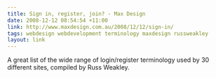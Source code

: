 ```yaml
---
title: Sign in, register, join? - Max Design
date: 2008-12-12 08:54:54 +11:00
link: http://www.maxdesign.com.au/2008/12/12/sign-in/
tags: webdesign webdevelopment terminology maxdesign russweakley
layout: link
---
```

A great list of the wide range of login/register terminology used by 30 different sites, compiled by Russ Weakley.
